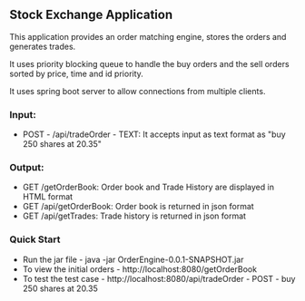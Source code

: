 ## Stock Exchange Application

This application provides an order matching engine, stores the orders and generates trades.

It uses priority blocking queue to handle the buy orders and the sell orders sorted by price, time and id priority.

It uses spring boot server to allow connections from multiple clients.

### Input:

* POST - /api/tradeOrder - TEXT: It accepts input as text format as "buy 250 shares at 20.35"

### Output:

* GET /getOrderBook: Order book and Trade History are displayed in HTML format
* GET /api/getOrderBook: Order book is returned in json format
* GET /api/getTrades: Trade history is returned in json format

### Quick Start
* Run the jar file - java -jar OrderEngine-0.0.1-SNAPSHOT.jar
* To view the initial orders - http://localhost:8080/getOrderBook
* To test the test case - http://localhost:8080/api/tradeOrder - POST - buy 250 shares at 20.35
